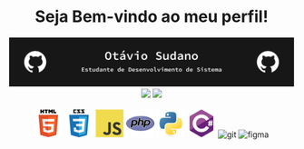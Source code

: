 <h1 align="center"> Seja Bem-vindo ao meu perfil! </h1>
<img src="banner.png">
<br>

<div align="center">
  <img height="100px" src="https://github-readme-stats.vercel.app/api?username=CodeDark2168&show_icons=true&theme=dark">
  <img height="100px" src="https://github-readme-stats.vercel.app/api/top-langs/?username=CodeDark2168&layout=compact&theme=dark">
</div>

<br>

<div align="center">
  <img width="50px"alt="html5" src="https://raw.githubusercontent.com/devicons/devicon/master/icons/html5/html5-original-wordmark.svg" />
  <img width="50px" alt="css3" src="https://raw.githubusercontent.com/devicons/devicon/master/icons/css3/css3-original-wordmark.svg" />
  <img width="50px"alt="javascript" src="https://raw.githubusercontent.com/devicons/devicon/master/icons/javascript/javascript-original.svg" />
  <img width="50px"alt="php" src="https://raw.githubusercontent.com/devicons/devicon/master/icons/php/php-original.svg" />
  <img width="50px"alt="python" src="https://raw.githubusercontent.com/devicons/devicon/master/icons/python/python-original.svg" />
  <img width="50px"alt="csharp" src="https://raw.githubusercontent.com/devicons/devicon/master/icons/csharp/csharp-original.svg" />
  <img width="50px" alt="git"/ src="https://www.vectorlogo.zone/logos/git-scm/git-scm-icon.svg">
  <img width="50px"alt="figma" src="https://www.vectorlogo.zone/logos/figma/figma-icon.svg" alt="figma" />
</div>

